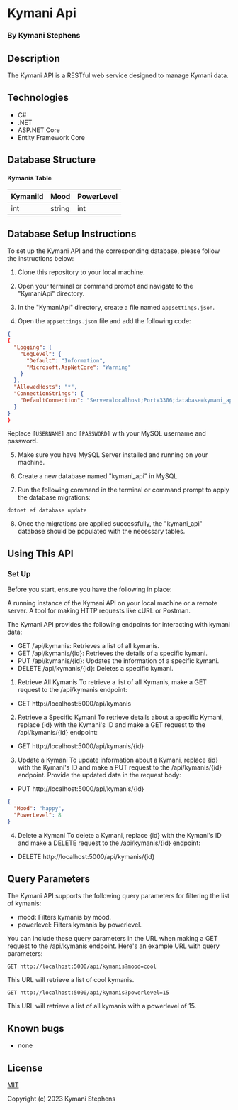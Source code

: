 # Kymani Api

### By Kymani Stephens

## Description

The Kymani API is a RESTful web service designed to manage Kymani data.

## Technologies

- C#
- .NET
- ASP.NET Core 
- Entity Framework Core

## Database Structure

#### Kymanis Table

| KymaniId | Mood | PowerLevel |
|-------------|------|-------|
| int  | string | int |


## Database Setup Instructions

To set up the Kymani API and the corresponding database, please follow the instructions below:

1. Clone this repository to your local machine.

2. Open your terminal or command prompt and navigate to the "KymaniApi" directory.

3. In the "KymaniApi" directory, create a file named `appsettings.json`.

4. Open the `appsettings.json` file and add the following code:

```json 
{
{
  "Logging": {
    "LogLevel": {
      "Default": "Information",
      "Microsoft.AspNetCore": "Warning"
    }
  },
  "AllowedHosts": "*",
  "ConnectionStrings": {
    "DefaultConnection": "Server=localhost;Port=3306;database=kymani_api;uid=[USERNAME];pwd=[PASSWORD];" 
  }
}
}
```

Replace `[USERNAME]` and `[PASSWORD]` with your MySQL username and password.

5. Make sure you have MySQL Server installed and running on your machine.

6. Create a new database named "kymani_api" in MySQL.

7. Run the following command in the terminal or command prompt to apply the database migrations:

```
dotnet ef database update
```

8. Once the migrations are applied successfully, the "kymani_api" database should be populated with the necessary tables.

## Using This API

### Set Up
Before you start, ensure you have the following in place:

A running instance of the Kymani API on your local machine or a remote server.
A tool for making HTTP requests like cURL or Postman.

The Kymani API provides the following endpoints for interacting with kymani data:
- GET /api/kymanis: Retrieves a list of all kymanis.
- GET /api/kymanis/{id}: Retrieves the details of a specific kymani.
- PUT /api/kymanis/{id}: Updates the information of a specific kymani.
- DELETE /api/kymanis/{id}: Deletes a specific kymani.

1. Retrieve All Kymanis
To retrieve a list of all Kymanis, make a GET request to the /api/kymanis endpoint:

- GET http://localhost:5000/api/kymanis

2. Retrieve a Specific Kymani
To retrieve details about a specific Kymani, replace {id} with the Kymani's ID and make a GET request to the /api/kymanis/{id} endpoint:

- GET http://localhost:5000/api/kymanis/{id}

3. Update a Kymani
To update information about a Kymani, replace {id} with the Kymani's ID and make a PUT request to the /api/kymanis/{id} endpoint. Provide the updated data in the request body:

- PUT http://localhost:5000/api/kymanis/{id}

```json
{
  "Mood": "happy",
  "PowerLevel": 8
}
```

4. Delete a Kymani
To delete a Kymani, replace {id} with the Kymani's ID and make a DELETE request to the /api/kymanis/{id} endpoint:

- DELETE http://localhost:5000/api/kymanis/{id}


## Query Parameters

The Kymani API supports the following query parameters for filtering the list of kymanis:

- mood: Filters kymanis by mood.
- powerlevel: Filters kymanis by powerlevel.

You can include these query parameters in the URL when making a GET request to the /api/kymanis endpoint. Here's an example URL with query parameters:

```
GET http://localhost:5000/api/kymanis?mood=cool
```

This URL will retrieve a list of cool kymanis.

```
GET http://localhost:5000/api/kymanis?powerlevel=15
```

This URL will retrieve a list of all kymanis with a powerlevel of 15.


## Known bugs

- none


## License

[MIT](https://opensource.org/license/mit/)

Copyright (c) 2023 Kymani Stephens
